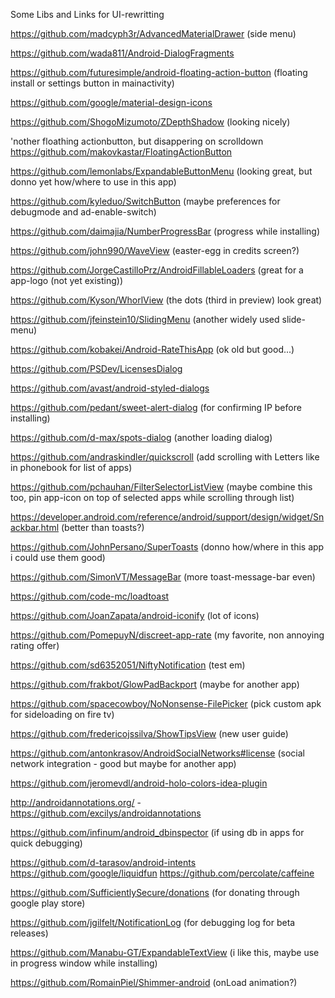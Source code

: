 Some Libs and Links for UI-rewritting

https://github.com/madcyph3r/AdvancedMaterialDrawer
(side menu)

https://github.com/wada811/Android-DialogFragments

https://github.com/futuresimple/android-floating-action-button
(floating install or settings button in mainactivity)

https://github.com/google/material-design-icons

https://github.com/ShogoMizumoto/ZDepthShadow
(looking nicely)

'nother floathing actionbutton, but disappering on scrolldown
https://github.com/makovkastar/FloatingActionButton

https://github.com/lemonlabs/ExpandableButtonMenu
(looking great, but donno yet how/where to use in this app)

https://github.com/kyleduo/SwitchButton
(maybe preferences for debugmode and ad-enable-switch)

https://github.com/daimajia/NumberProgressBar
(progress while installing)

https://github.com/john990/WaveView
(easter-egg in credits screen?)

https://github.com/JorgeCastilloPrz/AndroidFillableLoaders
(great for a app-logo (not yet existing))

https://github.com/Kyson/WhorlView
(the dots (third in preview) look great)

https://github.com/jfeinstein10/SlidingMenu
(another widely used slide-menu)

https://github.com/kobakei/Android-RateThisApp
(ok old but good...)

https://github.com/PSDev/LicensesDialog

https://github.com/avast/android-styled-dialogs

https://github.com/pedant/sweet-alert-dialog
(for confirming IP before installing)

https://github.com/d-max/spots-dialog
(another loading dialog)

https://github.com/andraskindler/quickscroll
(add scrolling with Letters like in phonebook for list of apps)

https://github.com/pchauhan/FilterSelectorListView
(maybe combine this too, pin app-icon on top of selected apps while scrolling through list)

https://developer.android.com/reference/android/support/design/widget/Snackbar.html
(better than toasts?)

https://github.com/JohnPersano/SuperToasts
(donno how/where in this app i could use them good)

https://github.com/SimonVT/MessageBar
(more toast-message-bar even)

https://github.com/code-mc/loadtoast

https://github.com/JoanZapata/android-iconify
(lot of icons)

https://github.com/PomepuyN/discreet-app-rate
(my favorite, non annoying rating offer)

https://github.com/sd6352051/NiftyNotification
(test em)

https://github.com/frakbot/GlowPadBackport
(maybe for another app)

https://github.com/spacecowboy/NoNonsense-FilePicker
(pick custom apk for sideloading on fire tv)

https://github.com/fredericojssilva/ShowTipsView
(new user guide)

https://github.com/antonkrasov/AndroidSocialNetworks#license
(social network integration - good but maybe for another app)

https://github.com/jeromevdl/android-holo-colors-idea-plugin

http://androidannotations.org/ - https://github.com/excilys/androidannotations

https://github.com/infinum/android_dbinspector 
(if using db in apps for quick debugging)

https://github.com/d-tarasov/android-intents
https://github.com/google/liquidfun
https://github.com/percolate/caffeine


https://github.com/SufficientlySecure/donations
(for donating through google play store)

https://github.com/jgilfelt/NotificationLog
(for debugging log for beta releases)

https://github.com/Manabu-GT/ExpandableTextView
(i like this, maybe use in progress window while installing)

https://github.com/RomainPiel/Shimmer-android
(onLoad animation?)


